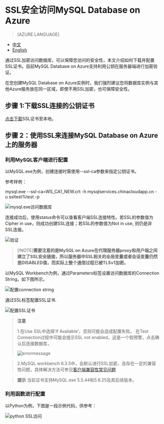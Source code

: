 <properties linkid="" urlDisplayName="" pageTitle="如何使用SSL访问MySQL Database on Azure- Azure 微软云" metaKeywords="Azure 云，技术文档，文档与资源，MySQL,数据库，连接池,SSL安全访问，connection pool, Azure MySQL, MySQL PaaS,Azure MySQL PaaS, Azure MySQL Service, Azure RDS" description="
通过SSL加密访问数据库，可以保障您访问的安全性，本文介绍如何下载并配置SSL证书。目前MySQL Database on Azure支持利用公钥在服务器端进行加密验证。" metaCanonical="" services="MySQL" documentationCenter="Services" title="" authors="" solutions="" manager="" editor="" />

# SSL安全访问MySQL Database on Azure
> [AZURE.LANGUAGE]
- [中文](./mysql-database-ssl-connection.md)
- [English](./mysql-database-enus-ssl-connection.md)

<tags ms.service="mysql" ms.date="10/10/2016" wacn.date="10/10/2016" wacn.lang="cn" />

通过SSL加密访问数据库，可以保障您访问的安全性，本文介绍如何下载并配置SSL证书。目前MySQL Database on Azure支持利用公钥在服务器端进行加密验证。

在您创建MySQL Database on Azure实例时，我们强烈建议您将数据库实例与其他Azure服务放在同一区域，即使不用SSL加密，也可保障安全性。

## 步骤 1:下载SSL连接的公钥证书
[点击下载](https://www.wosign.com/root/WS_CA1_NEW.crt)SSL证书至本地。

## 步骤 2：使用SSL来连接MySQL Database on Azure上的服务器

### 利用MySQL客户端进行配置
以MySQL.exe为例，创建连接时需使用--ssl-ca参数来指定公钥证书。

参考样例：

mysql.exe --ssl-ca=WS_CA1_NEW.crt -h mysqlservices.chinacloudapp.cn -u ssltest%test -p

![mysql.exe访问数据库][1]

连接成功后，使用status命令可以查看客户端SSL连接特性。若SSL的参数值为Cipher in use，则成功创建SSL连接；若SSL的参数值为Not in use, 则仍是非SSL连接。

![验证][6]

>[!NOTE]**需要注意的是MySQL on Azure在代理服务器proxy和用户端之间建立了SSL安全链接，所以服务器中SSL相关的全局变量或者会话变量仍然是DISABLED值，而实际上整个通信过程已被TLSv1加密。**

以MySQL Workbench为例，通过Parameters标签设置访问数据库的Connection String，如下图所示。

![配置connection string][2]

通过SSL标签配置SSL证书.

![配置SSL证书][3]

> **注意** 
> 
> 1.在Use SSL中选择‘If Available’，否则可能会造成配置失败。 在Test Connection过程中可能会提示SSL not enabled，这是一个假预警，点击确认后连接数据库，
>
> ![errormessage][4]
>

> 2.MySQL workbench 6.3.5中，会默认进行SSL加密，且存在一定的兼容性问题，具体解决方法可参见[客户端兼容性常见问题](./mysql-database-compatibilityinquiry.md)

> **提示** 当前证书支持MySQL.exe 5.5.44和5.6.25及其后续版本。
> 
### 利用函数进行配置
以Python为例，下图是一段示例代码，供参考：

![python SSL访问][5]

<!--Image references-->

[1]: ./media/mysql-database-ssl-connection/ssl-001.png
[2]: ./media/mysql-database-ssl-connection/ssl-002.png
[3]: ./media/mysql-database-ssl-connection/ssl-003.png
[4]: ./media/mysql-database-ssl-connection/ssl-004.png
[5]: ./media/mysql-database-ssl-connection/ssl-005.png
[6]: ./media/mysql-database-ssl-connection/ssl-006.png
